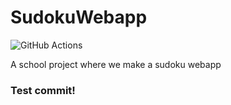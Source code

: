# SudokuWebapp
![GitHub Actions](https://github.com/Windsmith/SudokuWebapp/workflows/Python%20application/badge.svg)

A school project where we make a sudoku webapp
### Test commit!